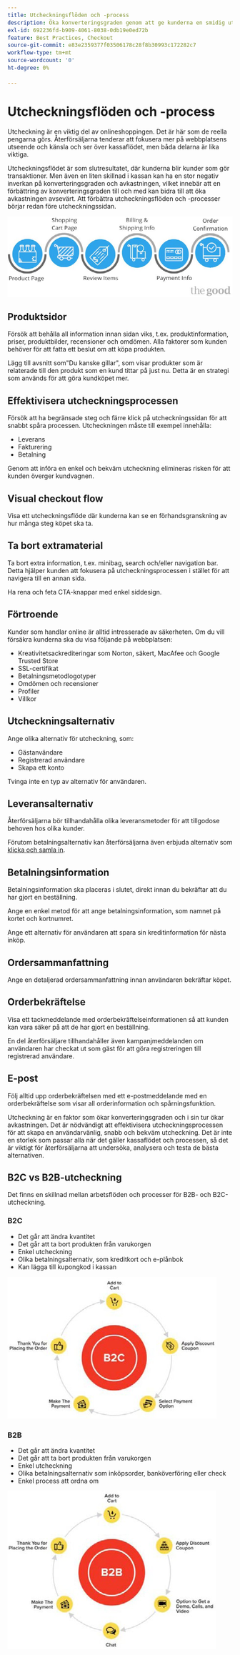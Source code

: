```yaml
---
title: Utcheckningsflöden och -process
description: Öka konverteringsgraden genom att ge kunderna en smidig utcheckningsupplevelse.
exl-id: 692236fd-b909-4061-8038-0db19e0ed72b
feature: Best Practices, Checkout
source-git-commit: e83e2359377f03506178c28f8b30993c172282c7
workflow-type: tm+mt
source-wordcount: '0'
ht-degree: 0%

---
```


# Utcheckningsflöden och -process

Utcheckning är en viktig del av onlineshoppingen. Det är här som de reella pengarna görs. Återförsäljarna tenderar att fokusera mer på webbplatsens utseende och känsla och ser över kassaflödet, men båda delarna är lika viktiga.

Utcheckningsflödet är som slutresultatet, där kunderna blir kunder som gör transaktioner. Men även en liten skillnad i kassan kan ha en stor negativ inverkan på konverteringsgraden och avkastningen, vilket innebär att en förbättring av konverteringsgraden till och med kan bidra till att öka avkastningen avsevärt. Att förbättra utcheckningsflöden och -processer börjar redan före utcheckningssidan.

![Flödesdiagram för kassaprocess](../../assets/playbooks/checkout-diagram.png)

## Produktsidor

Försök att behålla all information innan sidan viks, t.ex. produktinformation, priser, produktbilder, recensioner och omdömen. Alla faktorer som kunden behöver för att fatta ett beslut om att köpa produkten.

Lägg till avsnitt som&quot;Du kanske gillar&quot;, som visar produkter som är relaterade till den produkt som en kund tittar på just nu. Detta är en strategi som används för att göra kundköpet mer.

## Effektivisera utcheckningsprocessen

Försök att ha begränsade steg och färre klick på utcheckningssidan för att snabbt spåra processen. Utcheckningen måste till exempel innehålla:

- Leverans
- Fakturering
- Betalning

Genom att införa en enkel och bekväm utcheckning elimineras risken för att kunden överger kundvagnen.

## Visual checkout flow

Visa ett utcheckningsflöde där kunderna kan se en förhandsgranskning av hur många steg köpet ska ta.

## Ta bort extramaterial

Ta bort extra information, t.ex. minibag, search och/eller navigation bar. Detta hjälper kunden att fokusera på utcheckningsprocessen i stället för att navigera till en annan sida.

Ha rena och feta CTA-knappar med enkel siddesign.

## Förtroende

Kunder som handlar online är alltid intresserade av säkerheten. Om du vill försäkra kunderna ska du visa följande på webbplatsen:

- Kreativitetsackrediteringar som Norton, säkert, MacAfee och Google Trusted Store
- SSL-certifikat
- Betalningsmetodlogotyper
- Omdömen och recensioner
- Profiler
- Villkor

## Utcheckningsalternativ

Ange olika alternativ för utcheckning, som:

- Gästanvändare
- Registrerad användare
- Skapa ett konto

Tvinga inte en typ av alternativ för användaren.

## Leveransalternativ

Återförsäljarna bör tillhandahålla olika leveransmetoder för att tillgodose behoven hos olika kunder.

Förutom betalningsalternativ kan återförsäljarna även erbjuda alternativ som [klicka och samla in](click-collect.md).

## Betalningsinformation

Betalningsinformation ska placeras i slutet, direkt innan du bekräftar att du har gjort en beställning.

Ange en enkel metod för att ange betalningsinformation, som namnet på kortet och kortnumret.

Ange ett alternativ för användaren att spara sin kreditinformation för nästa inköp.

## Ordersammanfattning

Ange en detaljerad ordersammanfattning innan användaren bekräftar köpet.

## Orderbekräftelse

Visa ett tackmeddelande med orderbekräftelseinformationen så att kunden kan vara säker på att de har gjort en beställning.

En del återförsäljare tillhandahåller även kampanjmeddelanden om användaren har checkat ut som gäst för att göra registreringen till registrerad användare.

## E-post

Följ alltid upp orderbekräftelsen med ett e-postmeddelande med en orderbekräftelse som visar all orderinformation och spårningsfunktion.

Utcheckning är en faktor som ökar konverteringsgraden och i sin tur ökar avkastningen. Det är nödvändigt att effektivisera utcheckningsprocessen för att skapa en användarvänlig, snabb och bekväm utcheckning. Det är inte en storlek som passar alla när det gäller kassaflödet och processen, så det är viktigt för återförsäljarna att undersöka, analysera och testa de bästa alternativen.

## B2C vs B2B-utcheckning

Det finns en skillnad mellan arbetsflöden och processer för B2B- och B2C-utcheckning.

### B2C

- Det går att ändra kvantitet
- Det går att ta bort produkten från varukorgen
- Enkel utcheckning
- Olika betalningsalternativ, som kreditkort och e-plånbok
- Kan lägga till kupongkod i kassan

![B2C-checkdiagram](../../assets/playbooks/checkout-b2c.png)

### B2B

- Det går att ändra kvantitet
- Det går att ta bort produkten från varukorgen
- Enkel utcheckning
- Olika betalningsalternativ som inköpsorder, banköverföring eller check
- Enkel process att ordna om

![B2B-diagram](../../assets/playbooks/checkout-b2b.png)
